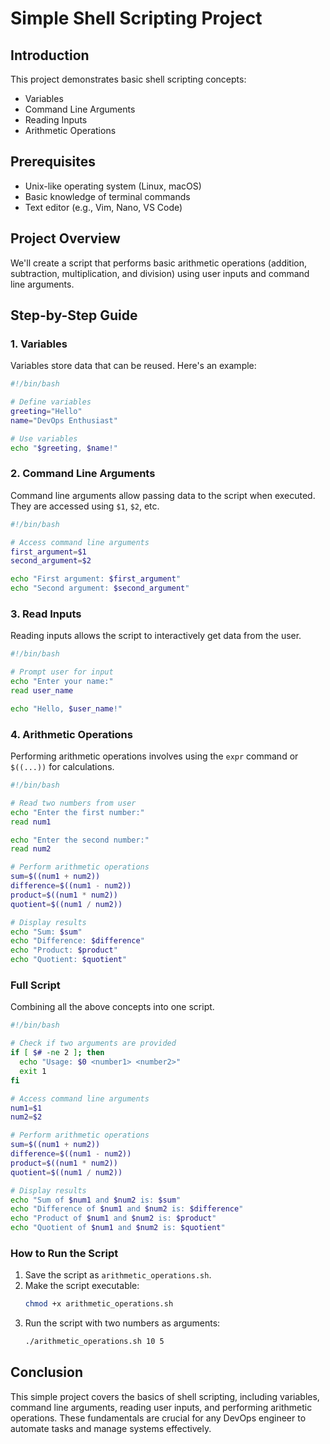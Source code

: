 # Simple Shell Scripting Project

## Introduction
This project demonstrates basic shell scripting concepts:
- Variables
- Command Line Arguments
- Reading Inputs
- Arithmetic Operations

## Prerequisites
- Unix-like operating system (Linux, macOS)
- Basic knowledge of terminal commands
- Text editor (e.g., Vim, Nano, VS Code)

## Project Overview
We'll create a script that performs basic arithmetic operations (addition, subtraction, multiplication, and division) using user inputs and command line arguments.

## Step-by-Step Guide

### 1. Variables
Variables store data that can be reused. Here's an example:
```sh
#!/bin/bash

# Define variables
greeting="Hello"
name="DevOps Enthusiast"

# Use variables
echo "$greeting, $name!"
```

### 2. Command Line Arguments
Command line arguments allow passing data to the script when executed. They are accessed using `$1`, `$2`, etc.
```sh
#!/bin/bash

# Access command line arguments
first_argument=$1
second_argument=$2

echo "First argument: $first_argument"
echo "Second argument: $second_argument"
```

### 3. Read Inputs
Reading inputs allows the script to interactively get data from the user.
```sh
#!/bin/bash

# Prompt user for input
echo "Enter your name:"
read user_name

echo "Hello, $user_name!"
```

### 4. Arithmetic Operations
Performing arithmetic operations involves using the `expr` command or `$((...))` for calculations.
```sh
#!/bin/bash

# Read two numbers from user
echo "Enter the first number:"
read num1

echo "Enter the second number:"
read num2

# Perform arithmetic operations
sum=$((num1 + num2))
difference=$((num1 - num2))
product=$((num1 * num2))
quotient=$((num1 / num2))

# Display results
echo "Sum: $sum"
echo "Difference: $difference"
echo "Product: $product"
echo "Quotient: $quotient"
```

### Full Script
Combining all the above concepts into one script.
```sh
#!/bin/bash

# Check if two arguments are provided
if [ $# -ne 2 ]; then
  echo "Usage: $0 <number1> <number2>"
  exit 1
fi

# Access command line arguments
num1=$1
num2=$2

# Perform arithmetic operations
sum=$((num1 + num2))
difference=$((num1 - num2))
product=$((num1 * num2))
quotient=$((num1 / num2))

# Display results
echo "Sum of $num1 and $num2 is: $sum"
echo "Difference of $num1 and $num2 is: $difference"
echo "Product of $num1 and $num2 is: $product"
echo "Quotient of $num1 and $num2 is: $quotient"
```

### How to Run the Script
1. Save the script as `arithmetic_operations.sh`.
2. Make the script executable:
   ```sh
   chmod +x arithmetic_operations.sh
   ```
3. Run the script with two numbers as arguments:
   ```sh
   ./arithmetic_operations.sh 10 5
   ```

## Conclusion
This simple project covers the basics of shell scripting, including variables, command line arguments, reading user inputs, and performing arithmetic operations. These fundamentals are crucial for any DevOps engineer to automate tasks and manage systems effectively.
